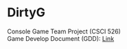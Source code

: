 # DirtyG
Console Game Team Project (CSCI 526)  
Game Develop Document (GDD): [Link](https://docs.google.com/document/d/1OqNqCWpAmbemggUPnUqxpPdppfRdJRceh-bSDI2-1mY/edit#heading=h.vydniszftb1n)  

